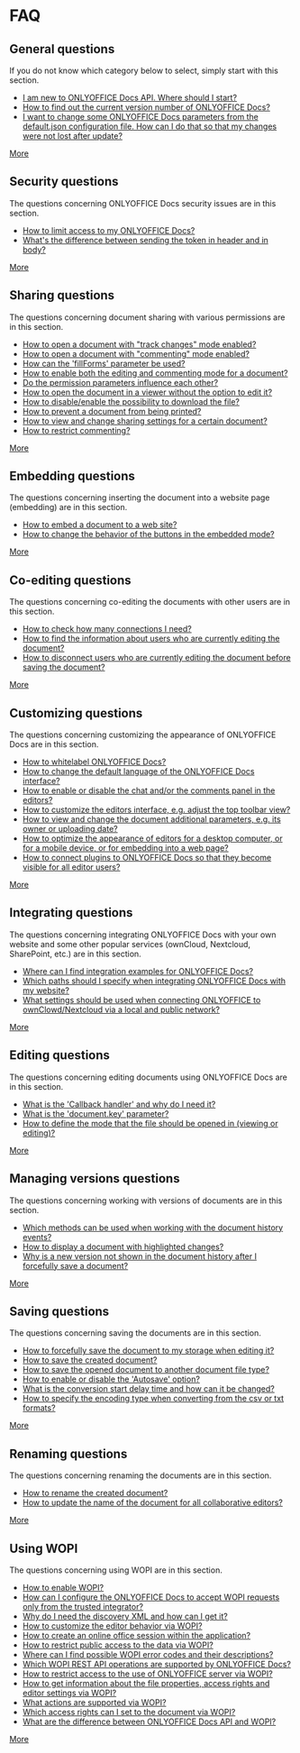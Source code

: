 # FAQ

## General questions

If you do not know which category below to select, simply start with this section.

- [I am new to ONLYOFFICE Docs API. Where should I start?](general.md#i-am-new-to-onlyoffice-docs-api-where-should-i-start)
- [How to find out the current version number of ONLYOFFICE Docs?](general.md#how-to-find-out-the-current-version-number-of-onlyoffice-docs)
- [I want to change some ONLYOFFICE Docs parameters from the default.json configuration file. How can I do that so that my changes were not lost after update?](general.md#i-want-to-change-some-onlyoffice-docs-parameters-from-the-defaultjson-configuration-file-how-can-i-do-that-so-that-my-changes-were-not-lost-after-update)

[More](general.md)

## Security questions

The questions concerning ONLYOFFICE Docs security issues are in this section.

- [How to limit access to my ONLYOFFICE Docs?](security.md#how-to-limit-access-to-my-document-server)
- [What's the difference between sending the token in header and in body?](security.md#whats-the-difference-between-sending-the-token-in-header-and-in-body)

[More](security.md)

## Sharing questions

The questions concerning document sharing with various permissions are in this section.

- [How to open a document with "track changes" mode enabled?](sharing.md#how-to-open-a-document-with-track-changes-mode-enabled)
- [How to open a document with "commenting" mode enabled?](sharing.md#how-to-open-a-document-with-commenting-mode-enabled)
- [How can the 'fillForms' parameter be used?](sharing.md#how-can-the-fillforms-parameter-be-used)
- [How to enable both the editing and commenting mode for a document?](sharing.md#how-to-enable-both-the-editing-and-commenting-mode-for-a-document)
- [Do the permission parameters influence each other?](sharing.md#do-the-permission-parameters-influence-each-other)
- [How to open the document in a viewer without the option to edit it?](sharing.md#how-to-open-the-document-in-a-viewer-without-the-option-to-edit-it)
- [How to disable/enable the possibility to download the file?](sharing.md#how-to-disableenable-the-possibility-to-download-the-file)
- [How to prevent a document from being printed?](sharing.md#how-to-prevent-a-document-from-being-printed)
- [How to view and change sharing settings for a certain document?](sharing.md#how-to-view-and-change-sharing-settings-for-a-certain-document)
- [How to restrict commenting?](sharing.md#how-to-restrict-commenting)

[More](sharing.md)

## Embedding questions

The questions concerning inserting the document into a website page (embedding) are in this section.

- [How to embed a document to a web site?](embedding.md#how-to-embed-a-document-to-a-web-site)
- [How to change the behavior of the buttons in the embedded mode?](embedding.md#how-to-change-the-behavior-of-the-buttons-in-the-embedded-mode)

[More](embedding.md)

## Co-editing questions

The questions concerning co-editing the documents with other users are in this section.

- [How to check how many connections I need?](co-editing.md#how-to-check-how-many-connections-i-need)
- [How to find the information about users who are currently editing the document?](co-editing.md#how-to-find-the-information-about-users-who-are-currently-editing-the-document)
- [How to disconnect users who are currently editing the document before saving the document?](co-editing.md#how-to-disconnect-users-who-are-currently-editing-the-document-before-saving-the-document)

[More](co-editing.md)

## Customizing questions

The questions concerning customizing the appearance of ONLYOFFICE Docs are in this section.

- [How to whitelabel ONLYOFFICE Docs?](customizing.md#how-to-whitelabel-onlyoffice-docs)
- [How to change the default language of the ONLYOFFICE Docs interface?](customizing.md#how-to-change-the-default-language-of-the-onlyoffice-docs-interface)
- [How to enable or disable the chat and/or the comments panel in the editors?](customizing.md#how-to-enable-or-disable-the-chat-andor-the-comments-panel-in-the-editors)
- [How to customize the editors interface, e.g. adjust the top toolbar view?](customizing.md#how-to-customize-the-editors-interface-eg-adjust-the-top-toolbar-view)
- [How to view and change the document additional parameters, e.g. its owner or uploading date?](customizing.md#how-to-view-and-change-the-document-additional-parameters-eg-its-owner-or-uploading-date)
- [How to optimize the appearance of editors for a desktop computer, or for a mobile device, or for embedding into a web page?](customizing.md#how-to-optimize-the-appearance-of-editors-for-a-desktop-computer-or-for-a-mobile-device-or-for-embedding-into-a-web-page)
- [How to connect plugins to ONLYOFFICE Docs so that they become visible for all editor users?](customizing.md#how-to-connect-plugins-to-onlyoffice-docs-so-that-they-become-visible-for-all-editor-users)

[More](customizing.md)

## Integrating questions

The questions concerning integrating ONLYOFFICE Docs with your own website and some other popular services (ownCloud, Nextcloud, SharePoint, etc.) are in this section.

- [Where can I find integration examples for ONLYOFFICE Docs?](integrating.md#where-can-i-find-integration-examples-for-onlyoffice-docs)
- [Which paths should I specify when integrating ONLYOFFICE Docs with my website?](integrating.md#which-paths-should-i-specify-when-integrating-onlyoffice-docs-with-my-website)
- [What settings should be used when connecting ONLYOFFICE to ownClowd/Nextcloud via a local and public network?](integrating.md#what-settings-should-be-used-when-connecting-onlyoffice-to-ownclowdnextcloud-via-a-local-and-public-network)

[More](integrating.md)

## Editing questions

The questions concerning editing documents using ONLYOFFICE Docs are in this section.

- [What is the 'Callback handler' and why do I need it?](editing.md#what-is-the-callback-handler-and-why-do-i-need-it)
- [What is the 'document.key' parameter?](editing.md#what-is-the-documentkey-parameter)
- [How to define the mode that the file should be opened in (viewing or editing)?](editing.md#how-to-define-the-mode-that-the-file-should-be-opened-in-viewing-or-editing)

[More](editing.md)

## Managing versions questions

The questions concerning working with versions of documents are in this section.

- [Which methods can be used when working with the document history events?](managing-versions.md#which-methods-can-be-used-when-working-with-the-document-history-events)
- [How to display a document with highlighted changes?](managing-versions.md#how-to-display-a-document-with-highlighted-changes)
- [Why is a new version not shown in the document history after I forcefully save a document?](managing-versions.md#why-is-a-new-version-not-shown-in-the-document-history-after-i-forcefully-save-a-document)

[More](managing-versions.md)

## Saving questions

The questions concerning saving the documents are in this section.

- [How to forcefully save the document to my storage when editing it?](saving.md#how-to-forcefully-save-the-document-to-my-storage-when-editing-it)
- [How to save the created document?](saving.md#how-to-save-the-created-document)
- [How to save the opened document to another document file type?](saving.md#how-to-save-the-opened-document-to-another-document-file-type)
- [How to enable or disable the 'Autosave' option?](saving.md#how-to-enable-or-disable-the-autosave-option)
- [What is the conversion start delay time and how can it be changed?](saving.md#what-is-the-conversion-start-delay-time-and-how-can-it-be-changed)
- [How to specify the encoding type when converting from the csv or txt formats?](saving.md#how-to-specify-the-encoding-type-when-converting-from-the-csv-or-txt-formats)

[More](saving.md)

## Renaming questions

The questions concerning renaming the documents are in this section.

- [How to rename the created document?](renaming.md#how-to-rename-the-created-document)
- [How to update the name of the document for all collaborative editors?](renaming.md#how-to-update-the-name-of-the-document-for-all-collaborative-editors)

[More](renaming.md)

## Using WOPI

The questions concerning using WOPI are in this section.

- [How to enable WOPI?](using-wopi.md#how-to-enable-wopi)
- [How can I configure the ONLYOFFICE Docs to accept WOPI requests only from the trusted integrator?](using-wopi.md#how-can-i-configure-the-onlyoffice-docs-to-accept-wopi-requests-only-from-the-trusted-integrator)
- [Why do I need the discovery XML and how can I get it?](using-wopi.md#why-do-i-need-the-discovery-xml-and-how-can-i-get-it)
- [How to customize the editor behavior via WOPI?](using-wopi.md#how-to-customize-the-editor-behavior-via-wopi)
- [How to create an online office session within the application?](using-wopi.md#how-to-create-an-online-office-session-within-the-application)
- [How to restrict public access to the data via WOPI?](using-wopi.md#how-to-restrict-public-access-to-the-data-via-wopi)
- [Where can I find possible WOPI error codes and their descriptions?](using-wopi.md#where-can-i-find-possible-wopi-error-codes-and-their-descriptions)
- [Which WOPI REST API operations are supported by ONLYOFFICE Docs?](using-wopi.md#which-wopi-rest-api-operations-are-supported-by-onlyoffice-docs)
- [How to restrict access to the use of ONLYOFFICE server via WOPI?](using-wopi.md#how-to-restrict-access-to-the-use-of-onlyoffice-server-via-wopi)
- [How to get information about the file properties, access rights and editor settings via WOPI?](using-wopi.md#how-to-get-information-about-the-file-properties-access-rights-and-editor-settings-via-wopi)
- [What actions are supported via WOPI?](using-wopi.md#what-actions-are-supported-via-wopi)
- [Which access rights can I set to the document via WOPI?](using-wopi.md#which-access-rights-can-i-set-to-the-document-via-wopi)
- [What are the difference between ONLYOFFICE Docs API and WOPI?](using-wopi.md#what-are-the-difference-between-onlyoffice-docs-api-and-wopi)

[More](using-wopi.md)
